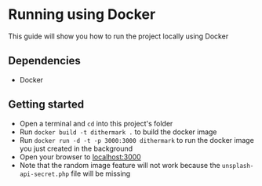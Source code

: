 # Running using Docker

This guide will show you how to run the project locally using Docker

## Dependencies

* Docker

## Getting started

* Open a terminal and `cd` into this project's folder
* Run `docker build -t dithermark .` to build the docker image
* Run `docker run -d -t -p 3000:3000 dithermark` to run the docker image you just created in the background
* Open your browser to [localhost:3000](http://localhost:3000)
* Note that the random image feature will not work because the `unsplash-api-secret.php` file will be missing